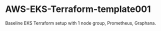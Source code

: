 # AWS-EKS-Terraform-template001
Baseline EKS Terraform setup with 1 node group, Prometheus, Graphana.
